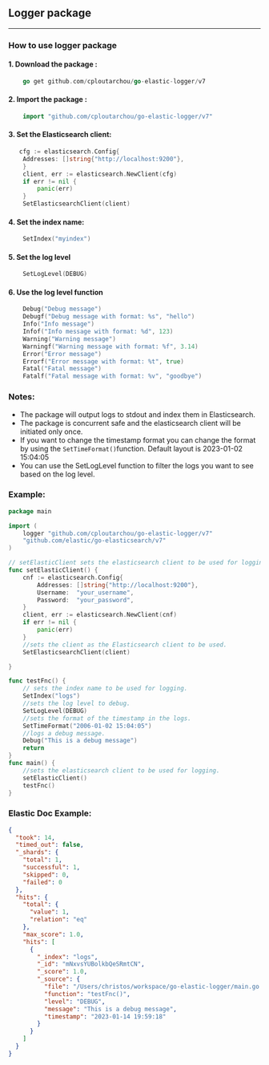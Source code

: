 ## Logger package

______

### How to use logger package

#### 1. Download the package :

```go
    go get github.com/cploutarchou/go-elastic-logger/v7
```

#### 2. Import the package :

```go
    import "github.com/cploutarchou/go-elastic-logger/v7"
```
#### 3. Set the Elasticsearch client:
```go
   cfg := elasticsearch.Config{
    Addresses: []string{"http://localhost:9200"},
    }
    client, err := elasticsearch.NewClient(cfg)
    if err != nil {
        panic(err)
    }
    SetElasticsearchClient(client)

```
          
#### 4. Set the index name:
                            
```go
    SetIndex("myindex")
```
         
#### 5. Set the log level
```go
    SetLogLevel(DEBUG)
```

#### 6. Use the log level function
```go
    Debug("Debug message")
    Debugf("Debug message with format: %s", "hello")
    Info("Info message")
    Infof("Info message with format: %d", 123)
    Warning("Warning message")
    Warningf("Warning message with format: %f", 3.14)
    Error("Error message")
    Errorf("Error message with format: %t", true)
    Fatal("Fatal message")
    Fatalf("Fatal message with format: %v", "goodbye")
```


### Notes:
* The package will output logs to stdout and index them in Elasticsearch.
* The package is concurrent safe and the elasticsearch client will be initiated only once.
* If you want to change the timestamp format you can change the format by using the `SetTimeFormat()`function. Default layout is 2023-01-02 15:04:05
* You can use the SetLogLevel function to filter the logs you want to see based on the log level.
                      

### Example: 
```go  
package main

import (
	logger "github.com/cploutarchou/go-elastic-logger/v7"
	"github.com/elastic/go-elasticsearch/v7"
)

// setElasticClient sets the elasticsearch client to be used for logging.
func setElasticClient() {
	cnf := elasticsearch.Config{
		Addresses: []string{"http://localhost:9200"},
		Username:  "your_username",
		Password:  "your_password",
	}
	client, err := elasticsearch.NewClient(cnf)
	if err != nil {
		panic(err)
	}
	//sets the client as the Elasticsearch client to be used.
	SetElasticsearchClient(client)

}

func testFnc() {
	// sets the index name to be used for logging.
	SetIndex("logs")
	//sets the log level to debug.
	SetLogLevel(DEBUG)
	//sets the format of the timestamp in the logs.
	SetTimeFormat("2006-01-02 15:04:05")
	//logs a debug message.
	Debug("This is a debug message")
	return
}
func main() {
	//sets the elasticsearch client to be used for logging.
	setElasticClient()
	testFnc()
}

```

### Elastic Doc Example:
```json
{
  "took": 14,
  "timed_out": false,
  "_shards": {
    "total": 1,
    "successful": 1,
    "skipped": 0,
    "failed": 0
  },
  "hits": {
    "total": {
      "value": 1,
      "relation": "eq"
    },
    "max_score": 1.0,
    "hits": [
      {
        "_index": "logs",
        "_id": "mNxvsYUBolkbQeSRmtCN",
        "_score": 1.0,
        "_source": {
          "file": "/Users/christos/workspace/go-elastic-logger/main.go:31",
          "function": "testFnc()",
          "level": "DEBUG",
          "message": "This is a debug message",
          "timestamp": "2023-01-14 19:59:18"
        }
      }
    ]
  }
}
```
